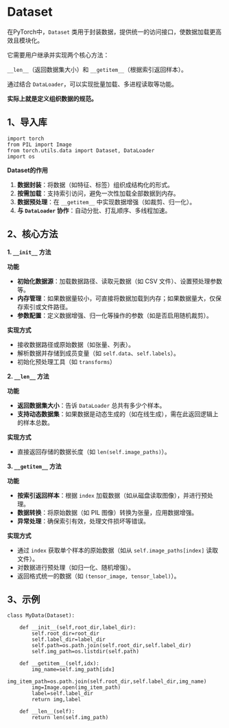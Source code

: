# Dataset

在PyTorch中，`Dataset` 类用于封装数据，提供统一的访问接口，使数据加载更高效且模块化。

它需要用户继承并实现两个核心方法：

`__len__`（返回数据集大小）和 `__getitem__`（根据索引返回样本）。

通过结合 `DataLoader`，可以实现批量加载、多进程读取等功能。

**实际上就是定义组织数据的规范。**

## **1、导入库**

```
import torch
from PIL import Image
from torch.utils.data import Dataset, DataLoader
import os
```

**Dataset的作用**

1. **数据封装**：将数据（如特征、标签）组织成结构化的形式。
2. **按需加载**：支持索引访问，避免一次性加载全部数据到内存。
3. **数据预处理**：在 `__getitem__` 中实现数据增强（如裁剪、归一化）。
4. **与 `DataLoader` 协作**：自动分批、打乱顺序、多线程加速。



## 2、核心方法

**1. `__init__` 方法**

**功能**

- **初始化数据源**：加载数据路径、读取元数据（如 CSV 文件）、设置预处理参数等。
- **内存管理**：如果数据量较小，可直接将数据加载到内存；如果数据量大，仅保存索引或文件路径。
- **参数配置**：定义数据增强、归一化等操作的参数（如是否启用随机裁剪）。

**实现方式**

- 接收数据路径或原始数据（如张量、列表）。
- 解析数据并存储到成员变量（如 `self.data`、`self.labels`）。
- 初始化预处理工具（如 `transforms`）

**2. `__len__` 方法**

**功能**

- **返回数据集大小**：告诉 `DataLoader` 总共有多少个样本。
- **支持动态数据集**：如果数据是动态生成的（如在线生成），需在此返回逻辑上的样本总数。

**实现方式**

- 直接返回存储的数据长度（如 `len(self.image_paths)`）。

**3. `__getitem__` 方法**

**功能**

- **按索引返回样本**：根据 `index` 加载数据（如从磁盘读取图像），并进行预处理。
- **数据转换**：将原始数据（如 PIL 图像）转换为张量，应用数据增强。
- **异常处理**：确保索引有效，处理文件损坏等错误。

**实现方式**

- 通过 `index` 获取单个样本的原始数据（如从 `self.image_paths[index]` 读取文件）。
- 对数据进行预处理（如归一化、随机增强）。
- 返回格式统一的数据（如 `(tensor_image, tensor_label)`）。

## 3、示例

```
class MyData(Dataset):

    def __init__(self,root_dir,label_dir):
        self.root_dir=root_dir
        self.label_dir=label_dir
        self.path=os.path.join(self.root_dir,self.label_dir)
        self.img_path=os.listdir(self.path)

    def __getitem__(self,idx):
        img_name=self.img_path[idx]
        img_item_path=os.path.join(self.root_dir,self.label_dir,img_name)
        img=Image.open(img_item_path)
        label=self.label_dir
        return img,label

    def __len__(self):
        return len(self.img_path)

```

